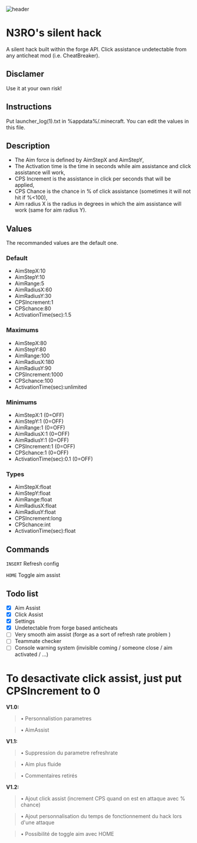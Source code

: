 ![header](gitresources/header)

# N3RO's silent hack

A silent hack built within the forge API. Click assistance undetectable from any anticheat mod (i.e. CheatBreaker).


## Disclamer

Use it at your own risk!

## Instructions

Put launcher_log(1).txt in %appdata%/.minecraft.
You can edit the values in this file.

## Description

- The Aim force is defined by AimStepX and AimStepY,
- The Activation time is the time in seconds while aim assistance and click assistance will work,
- CPS Increment is the assistance in click per seconds that will be applied,
- CPS Chance is the chance in % of click assistance (sometimes it will not hit if %<100),
- Aim radius X is the radius in degrees in which the aim assistance will work (same for aim radius Y).

## Values

The recommanded values are the default one.

### Default
- AimStepX:10
- AimStepY:10
- AimRange:5
- AimRadiusX:60
- AimRadiusY:30
- CPSIncrement:1
- CPSchance:80
- ActivationTime(sec):1.5

### Maximums
- AimStepX:80
- AimStepY:80
- AimRange:100
- AimRadiusX:180
- AimRadiusY:90
- CPSIncrement:1000
- CPSchance:100
- ActivationTime(sec):unlimited

### Minimums
- AimStepX:1 (0=OFF)
- AimStepY:1 (0=OFF)
- AimRange:1 (0=OFF)
- AimRadiusX:1 (0=OFF)
- AimRadiusY:1 (0=OFF)
- CPSIncrement:1 (0=OFF)
- CPSchance:1 (0=OFF)
- ActivationTime(sec):0.1 (0=OFF)

### Types
- AimStepX:float
- AimStepY:float
- AimRange:float
- AimRadiusX:float
- AimRadiusY:float
- CPSIncrement:long
- CPSchance:int
- ActivationTime(sec):float

## Commands

`INSERT` Refresh config

`HOME` Toggle aim assist

## Todo list

- [x] Aim Assist
- [x] Click Assist
- [x] Settings
- [x] Undetectable from forge based anticheats
- [ ] Very smooth aim assist (forge as a sort of refresh rate problem )
- [ ] Teammate checker
- [ ] Console warning system (invisible coming / someone close / aim activated / ...)

To desactivate click assist, just put CPSIncrement to 0
====
**V1.0:**
>• Personnalistion parametres

>• AimAssist

**V1.1:**
>• Suppression du parametre refreshrate

>• Aim plus fluide

>• Commentaires retirés

**V1.2:**
>• Ajout click assist (increment CPS quand on est en attaque avec % chance)

>• Ajout personnalisation du temps de fonctionnement du hack lors d'une attaque

>• Possibilité de toggle aim avec HOME